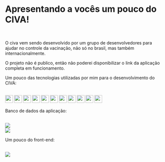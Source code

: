 <h1>Apresentando a vocês um pouco do CIVA!</h1><br>
<p>O civa vem sendo desenvolvido por um grupo de desenvolvedores para ajudar no controle da vacinação, não só no brasil, mas também internacionalmente.</p>
<p>O projeto não é publico, então não poderei disponibilizar o link da aplicação completa em funcionamento.</p>

<p>Um pouco das tecnologias utilizadas por mim para o desenvolvimento do CIVA:</p> <br>

<img src="https://img.shields.io/badge/Java-ED8B00?style=for-the-badge&logo=java&logoColor=white" height="25"/>
<img src="https://img.shields.io/badge/JavaScript-323330?style=for-the-badge&logo=javascript&logoColor=F7DF1E" height="25"/>
<img src="https://img.shields.io/badge/MySQL-00000F?style=for-the-badge&logo=mysql&logoColor=white" height="25"/>
<img src="https://img.shields.io/badge/Bootstrap-563D7C?style=for-the-badge&logo=bootstrap&logoColor=white" height="25"/>
<img src="https://img.shields.io/badge/Docker-2CA5E0?style=for-the-badge&logo=docker&logoColor=white" height="25"/>
<img src="https://img.shields.io/badge/Git-F05032?style=for-the-badge&logo=git&logoColor=white" height="25"/>
<img src="https://img.shields.io/badge/Nginx-009639?style=for-the-badge&logo=nginx&logoColor=white" height="25"/>
<img src="https://img.shields.io/badge/Apache-D22128?style=for-the-badge&logo=Apache&logoColor=white" height="25"/>
<img src="https://img.shields.io/badge/Amazon_AWS-232F3E?style=for-the-badge&logo=amazon-aws&logoColor=white" height="25"/>
<img src="https://img.shields.io/badge/Linux-FCC624?style=for-the-badge&logo=linux&logoColor=black" height="25"/>
<img src="https://img.shields.io/badge/kubernetes-326ce5.svg?&style=for-the-badge&logo=kubernetes&logoColor=white" height="25"/>
<br>


<p>Banco de dados da aplicação:</p>
<br>
<img src="https://cdn.discordapp.com/attachments/322839218676170753/916446781389275176/unknown.png"/>
<br>
<img src="https://cdn.discordapp.com/attachments/322839218676170753/916438193430216734/unknown.png"/>
<br>
<p>Um pouco do front-end:</p>
<br>
<img src="https://cdn.discordapp.com/attachments/322839218676170753/916443866578714654/civa.gif"/>
